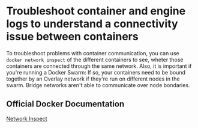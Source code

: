 # Troubleshoot container and engine logs to understand a connectivity issue between containers

To troubleshoot problems with container communication, you can use `docker network inspect` of the different containers to see, wheter those containers are connected through the same network. Also, it is important if you're running a Docker Swarm: If so, your containers need to be bound together by an Overlay network if they're run on different nodes in the swarm. Bridge networks aren't able to communicate over node bondaries.

## Official Docker Documentation
[Network Inspect](https://docs.docker.com/engine/reference/commandline/network_inspect/)  
